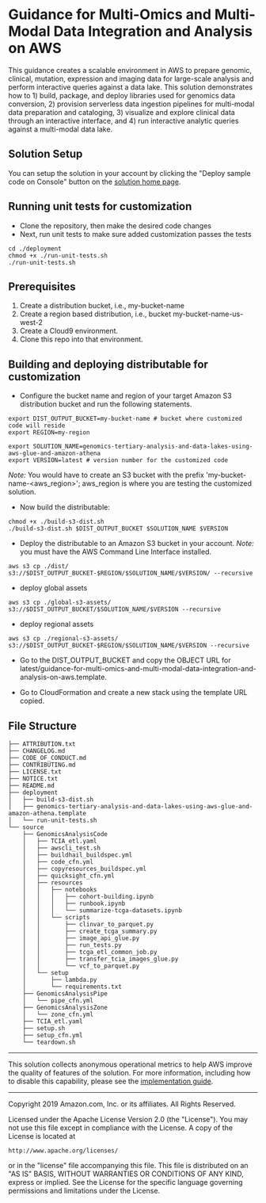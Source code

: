 # Guidance for Multi-Omics and Multi-Modal Data Integration and Analysis on AWS
This guidance creates a scalable environment in AWS to prepare genomic, clinical, mutation, expression and imaging data for large-scale analysis and perform interactive queries against a data lake. This solution demonstrates how to 1) build, package, and deploy libraries used for genomics data conversion, 2) provision serverless data ingestion pipelines for multi-modal data preparation and cataloging, 3) visualize and explore clinical data through an interactive interface, and 4) run interactive analytic queries against a multi-modal data lake.

## Solution Setup
You can setup the solution in your account by clicking the "Deploy sample code on Console" button on the [solution home page](https://aws.amazon.com/solutions/guidance/guidance-for-multi-omics-and-multi-modal-data-integration-and-analysis/).

## Running unit tests for customization
* Clone the repository, then make the desired code changes
* Next, run unit tests to make sure added customization passes the tests
```
cd ./deployment
chmod +x ./run-unit-tests.sh
./run-unit-tests.sh
```

## Prerequisites

1. Create a distribution bucket, i.e., my-bucket-name
2. Create a region based distribution, i.e., bucket my-bucket-name-us-west-2
3. Create a Cloud9 environment.
4. Clone this repo into that environment.

## Building and deploying distributable for customization
* Configure the bucket name and region of your target Amazon S3 distribution bucket and run the following statements.
```
export DIST_OUTPUT_BUCKET=my-bucket-name # bucket where customized code will reside
export REGION=my-region

export SOLUTION_NAME=genomics-tertiary-analysis-and-data-lakes-using-aws-glue-and-amazon-athena
export VERSION=latest # version number for the customized code
```
_Note:_ You would have to create an S3 bucket with the prefix 'my-bucket-name-<aws_region>'; aws_region is where you are testing the customized solution.

* Now build the distributable:
```
chmod +x ./build-s3-dist.sh
./build-s3-dist.sh $DIST_OUTPUT_BUCKET $SOLUTION_NAME $VERSION
```

* Deploy the distributable to an Amazon S3 bucket in your account. _Note:_ you must have the AWS Command Line Interface installed.
```
aws s3 cp ./dist/ s3://$DIST_OUTPUT_BUCKET-$REGION/$SOLUTION_NAME/$VERSION/ --recursive
```

* deploy global assets

```
aws s3 cp ./global-s3-assets/ s3://$DIST_OUTPUT_BUCKET/$SOLUTION_NAME/$VERSION --recursive
```

* deploy regional assets
 
```
aws s3 cp ./regional-s3-assets/ s3://$DIST_OUTPUT_BUCKET-$REGION/$SOLUTION_NAME/$VERSION --recursive
```

* Go to the DIST_OUTPUT_BUCKET and copy the OBJECT URL for latest/guidance-for-multi-omics-and-multi-modal-data-integration-and-analysis-on-aws.template.

* Go to CloudFormation and create a new stack using the template URL copied.

## File Structure

```
├── ATTRIBUTION.txt
├── CHANGELOG.md
├── CODE_OF_CONDUCT.md
├── CONTRIBUTING.md
├── LICENSE.txt
├── NOTICE.txt
├── README.md
├── deployment
│   ├── build-s3-dist.sh
│   ├── genomics-tertiary-analysis-and-data-lakes-using-aws-glue-and-amazon-athena.template
│   └── run-unit-tests.sh
└── source
    ├── GenomicsAnalysisCode
    │   ├── TCIA_etl.yaml
    │   ├── awscli_test.sh
    │   ├── buildhail_buildspec.yml
    │   ├── code_cfn.yml
    │   ├── copyresources_buildspec.yml
    │   ├── quicksight_cfn.yml
    │   ├── resources
    │   │   ├── notebooks
    │   │   │   ├── cohort-building.ipynb
    │   │   │   ├── runbook.ipynb
    │   │   │   └── summarize-tcga-datasets.ipynb
    │   │   └── scripts
    │   │       ├── clinvar_to_parquet.py
    │   │       ├── create_tcga_summary.py
    │   │       ├── image_api_glue.py
    │   │       ├── run_tests.py
    │   │       ├── tcga_etl_common_job.py
    │   │       ├── transfer_tcia_images_glue.py
    │   │       └── vcf_to_parquet.py
    │   └── setup
    │       ├── lambda.py
    │       └── requirements.txt
    ├── GenomicsAnalysisPipe
    │   └── pipe_cfn.yml
    ├── GenomicsAnalysisZone
    │   └── zone_cfn.yml
    ├── TCIA_etl.yaml
    ├── setup.sh
    ├── setup_cfn.yml
    └── teardown.sh
```

***

This solution collects anonymous operational metrics to help AWS improve the
quality of features of the solution. For more information, including how to disable
this capability, please see the [implementation guide](https://docs.aws.amazon.com/solutions/latest/guidance-for-multi-omics-and-multi-modal-data-integration-and-analysis-on-aws/appendix-i.html).

---

Copyright 2019 Amazon.com, Inc. or its affiliates. All Rights Reserved.

Licensed under the Apache License Version 2.0 (the "License"). You may not use this file except in compliance with the License. A copy of the License is located at

    http://www.apache.org/licenses/

or in the "license" file accompanying this file. This file is distributed on an "AS IS" BASIS, WITHOUT WARRANTIES OR CONDITIONS OF ANY KIND, express or implied. See the License for the specific language governing permissions and limitations under the License.
